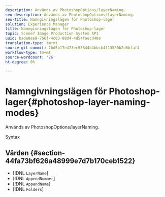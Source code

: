 ```yaml
---
description: Används av PhotoshopOptions/layerNaming.
seo-description: Används av PhotoshopOptions/layerNaming.
seo-title: Namngivningslägen för Photoshop-lager
solution: Experience Manager
title: Namngivningslägen för Photoshop-lager
topic: Scene7 Image Production System API
uuid: bade8ee9-766f-4c03-88d4-4d54faecd40e
translation-type: tm+mt
source-git-commit: 2bd5b17e473ec53844b4bbcb4f13580b2d6bfaf4
workflow-type: tm+mt
source-wordcount: '26'
ht-degree: 0%

---
```



# Namngivningslägen för Photoshop-lager{#photoshop-layer-naming-modes}

Används av PhotoshopOptions/layerNaming.

Syntax

## Värden {#section-44fa73bf626a48999e7d7b170ceb1522}

* [!DNL `LayerName`]
* [!DNL `AppendNumber`]
* [!DNL `AppendName`]
* [!DNL `Folders`]

